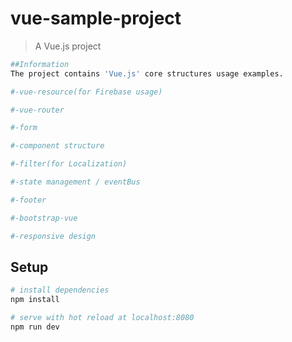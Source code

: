 # vue-sample-project

> A Vue.js project

``` bash
##Information
The project contains 'Vue.js' core structures usage examples.

#-vue-resource(for Firebase usage)

#-vue-router

#-form

#-component structure

#-filter(for Localization)

#-state management / eventBus

#-footer

#-bootstrap-vue

#-responsive design

```

## Setup

``` bash
# install dependencies
npm install

# serve with hot reload at localhost:8080
npm run dev
```
